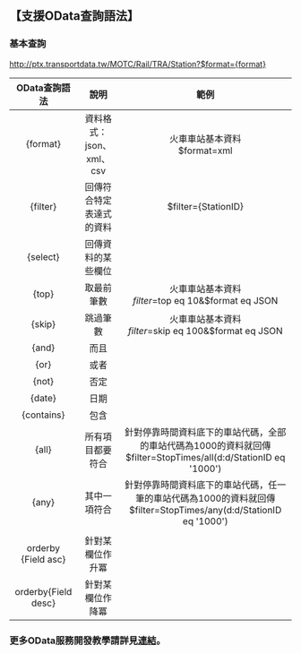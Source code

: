 ## 【支援OData查詢語法】



###  基本查詢 

   http://ptx.transportdata.tw/MOTC/Rail/TRA/Station?$format={format}




| OData查詢語法 |  說明  | 範例  |
| :--: | :--------: | :--------: |
| {format} |資料格式：json、xml、csv|火車車站基本資料<br>$format=xml</br>|
| {filter}|回傳符合特定表達式的資料   |$filter={StationID}|
|{select} | 回傳資料的某些欄位||
|{top}|取最前筆數|火車車站基本資料 <br>$filter=$top eq 10&$format eq JSON</br> |
| {skip}|跳過筆數 |火車車站基本資料 <br>$filter=$skip eq 100&$format eq JSON</br> |
|{and} | 而且  ||
| {or}|或者 ||
| {not}| 否定  ||
|{date} |日期 ||
| {contains}| 包含  ||
| {all}| 所有項目都要符合|針對停靠時間資料底下的車站代碼，全部的車站代碼為1000的資料就回傳 <br> $filter=StopTimes/all(d:d/StationID eq '1000')</br>|
| {any}|  其中一項符合 |針對停靠時間資料底下的車站代碼，任一筆的車站代碼為1000的資料就回傳 <br>$filter=StopTimes/any(d:d/StationID eq  '1000')</br> |
| | ||
| orderby {Field asc}|針對某欄位作升冪  ||
|orderby{Field desc} |針對某欄位作降冪    ||






###  更多OData服務開發教學請詳見[連結](http://ptx.transportdata.tw/ptx/Download/公共運輸整合資訊平台資料服務開發實作.pdf)。
